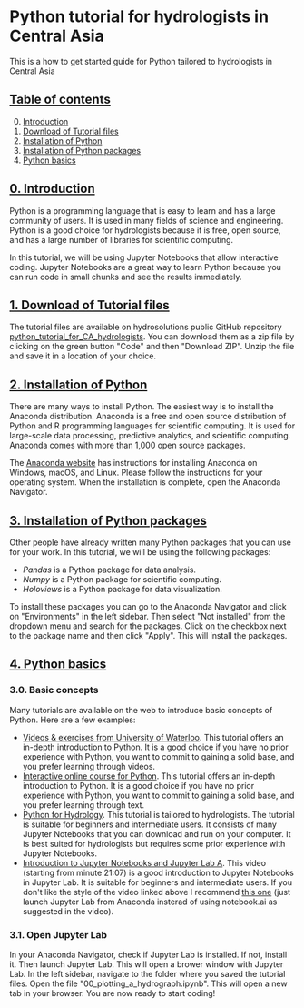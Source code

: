 # Python tutorial for hydrologists in Central Asia
This is a how to get started guide for Python tailored to hydrologists in Central Asia

## [Table of contents](#table-of-contents)
0. [Introduction](#introduction)
1. [Download of Tutorial files](#download-of-tutorial)
2. [Installation of Python](#installation)
3. [Installation of Python packages](#installation-of-python-packages)
4. [Python basics](#python-basics)

## [0. Introduction](#introduction)
Python is a programming language that is easy to learn and has a large community of users. It is used in many fields of science and engineering. Python is a good choice for hydrologists because it is free, open source, and has a large number of libraries for scientific computing. 

In this tutorial, we will be using Jupyter Notebooks that allow interactive coding. Jupyter Notebooks are a great way to learn Python because you can run code in small chunks and see the results immediately.

## [1. Download of Tutorial files](#download-of-tutorial)
The tutorial files are available on hydrosolutions public GitHub repository [python_tutorial_for_CA_hydrologists](https://github.com/hydrosolutions/python_tutorial_for_CA_hydrologists/). You can download them as a zip file by clicking on the green button "Code" and then "Download ZIP". Unzip the file and save it in a location of your choice.

## [2. Installation of Python](#installation)
There are many ways to install Python. The easiest way is to install the Anaconda distribution. Anaconda is a free and open source distribution of Python and R programming languages for scientific computing. It is used for large-scale data processing, predictive analytics, and scientific computing. Anaconda comes with more than 1,000 open source packages.

The [Anaconda website](https://www.anaconda.com/download/) has instructions for installing Anaconda on Windows, macOS, and Linux. Please follow the instructions for your operating system. When the installation is complete, open the Anaconda Navigator.

## [3. Installation of Python packages](#installation-of-python-packages)
Other people have already written many Python packages that you can use for your work. In this tutorial, we will be using the following packages:  
- *Pandas* is a Python package for data analysis.   
- *Numpy* is a Python package for scientific computing.  
- *Holoviews* is a Python package for data visualization.   
  
To install these packages you can go to the Anaconda Navigator and click on "Environments" in the left sidebar. Then select "Not installed" from the dropdown menu and search for the packages. Click on the checkbox next to the package name and then click "Apply". This will install the packages.

## [4. Python basics](#python-basics)
### 3.0. Basic concepts
Many tutorials are available on the web to introduce basic concepts of Python. Here are a few examples:
- [Videos & exercises from University of Waterloo](https://open.cs.uwaterloo.ca/python-from-scratch/). This tutorial offers an in-depth introduction to Python. It is a good choice if you have no prior experience with Python, you want to commit to gaining a solid base, and you prefer learning through videos.  
- [Interactive online course for Python](https://cscircles.cemc.uwaterloo.ca/). This tutorial offers an in-depth introduction to Python. It is a good choice if you have no prior experience with Python, you want to commit to gaining a solid base, and you prefer learning through text.  
- [Python for Hydrology](https://github.com/DOI-USGS/python-for-hydrology/). This tutorial is tailored to hydrologists. The tutorial is suitable for beginners and intermediate users. It consists of many Jupyter Notebooks that you can download and run on your computer. It is best suited for hydrologists but requires some prior experience with Jupyter Notebooks.  
- [Introduction to Jupyter Notebooks and Jupyter Lab A](https://www.youtube.com/watch?v=yjjE-MJD5TI&t=1267s). This video (starting from minute 21:07) is a good introduction to Jupyter Notebooks in Jupyter Lab. It is suitable for beginners and intermediate users. If you don't like the style of the video linked above I recommend [this one](https://www.youtube.com/watch?v=7wfPqAyYADY) (just launch Jupyter Lab from Anaconda insterad of using notebook.ai as suggested in the video).  

### 3.1. Open Jupyter Lab
In your Anaconda Navigator, check if Jupyter Lab is installed. If not, install it. Then launch Jupyter Lab. This will open a brower window with Jupyter Lab. In the left sidebar, navigate to the folder where you saved the tutorial files. Open the file "00_plotting_a_hydrograph.ipynb". This will open a new tab in your browser. You are now ready to start coding!



